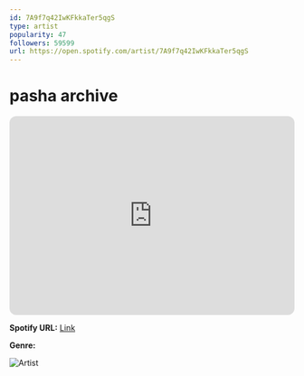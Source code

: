 ```yaml
---
id: 7A9f7q42IwKFkkaTer5qgS
type: artist
popularity: 47
followers: 59599
url: https://open.spotify.com/artist/7A9f7q42IwKFkkaTer5qgS
---
```

# pasha archive

<iframe style="border-radius:12px" src="https://open.spotify.com/embed/artist/7A9f7q42IwKFkkaTer5qgS" width="100%" height="352" frameBorder="0" allowfullscreen="" allow="autoplay; clipboard-write; encrypted-media; fullscreen; picture-in-picture" loading="lazy"></iframe>

**Spotify URL:** [Link](https://open.spotify.com/artist/7A9f7q42IwKFkkaTer5qgS)

**Genre:** 

![Artist](https://i.scdn.co/image/ab6761610000e5ebbb887e1d5a6cca9213ec7001)
